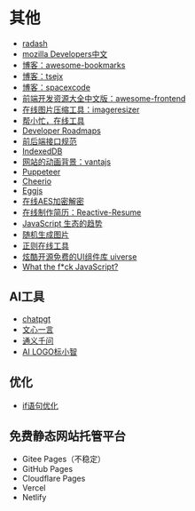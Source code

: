 # 其他

- [radash](https://radash-docs.vercel.app/docs/getting-started)
- [mozilla Developers中文](https://developer.mozilla.org/zh-CN/docs/Web)
- [博客：awesome-bookmarks](https://panjiachen.github.io/awesome-bookmarks/)
- [博客：tsejx](https://github.com/tsejx)
- [博客：spacexcode](https://spacexcode.com/)
- [前端开发资源大全中文版：awesome-frontend](https://github.com/huaize2020/awesome-frontend)
- [在线图片压缩工具：imageresizer](https://imageresizer.com/)
- [帮小忙，在线工具](https://tool.browser.qq.com/)
- [Developer Roadmaps](https://roadmap.sh/)
- [前后端接口规范](https://github.com/f2e-journey/treasure/blob/master/api.md)
- [IndexedDB](https://zh.javascript.info/indexeddb)
- [网站的动画背景：vantajs](https://www.vantajs.com/?effect=birds)
- [Puppeteer](https://pptr.dev/)
- [Cheerio](https://cheerio.js.org/docs/intro)
- [Eggjs](https://www.eggjs.org/zh-CN/basics/app-start)
- [在线AES加密解密](https://tool.lmeee.com/jiami/aes)
- [在线制作简历：Reactive-Resume](https://github.com/AmruthPillai/Reactive-Resume)
- [JavaScript 生态的趋势](https://risingstars.js.org/2023/en)
- [随机生成图片](https://picsum.photos/)
- [正则在线工具](https://regex-vis.com/?r=%2F%5C.%28jpg%7Cjpeg%7Cpng%7Cgif%29%24%2Fi)
- [炫酷开源免费的UI组件库 uiverse](https://uiverse.io/loaders)
- [What the f*ck JavaScript?](https://github.com/denysdovhan/wtfjs/blob/master/README-zh-cn.md#%E5%86%8D-new-%E4%B8%80%E6%AC%A1)

## AI工具

- [chatpgt](https://chat.openai.com/chat)
- [文心一言](https://yiyan.baidu.com/)
- [通义千问](https://tongyi.aliyun.com/)
- [AI LOGO标小智](https://www.logosc.cn/biaozhi/)

## 优化

- [if语句优化](https://mp.weixin.qq.com/s/rItV0xeAnqT3yOQQqwXCUg)

## 免费静态网站托管平台

- Gitee Pages（不稳定）
- GitHub Pages
- Cloudflare Pages
- Vercel
- Netlify